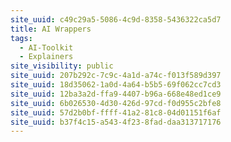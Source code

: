 ```yaml
---
site_uuid: c49c29a5-5086-4c9d-8358-5436322ca5d7
title: AI Wrappers
tags:
  - AI-Toolkit
  - Explainers
site_visibility: public
site_uuid: 207b292c-7c9c-4a1d-a74c-f013f589d397
site_uuid: 18d35062-1a0d-4a64-b5b5-69f062cc7cd3
site_uuid: 12ba3a2d-ffa9-4407-b96a-668e48ed1ce9
site_uuid: 6b026530-4d30-426d-97cd-f0d955c2bfe8
site_uuid: 57d2b0bf-ffff-41a2-81c8-04d01151f6af
site_uuid: b37f4c15-a543-4f23-8fad-daa313717176
---
```


